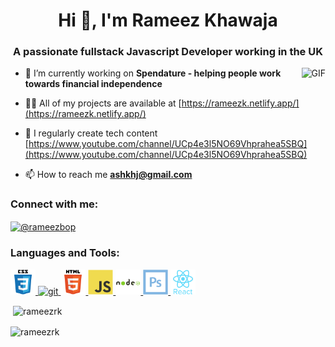 <h1 align="center">Hi 👋, I'm Rameez Khawaja</h1>
<h3 align="center">A passionate fullstack Javascript Developer working in the UK</h3>
<img align="right" alt="GIF" src="https://i.pinimg.com/originals/e4/26/70/e426702edf874b181aced1e2fa5c6cde.gif" />

- 🔭 I’m currently working on **Spendature - helping people work towards financial independence**

- 👨‍💻 All of my projects are available at [https://rameezk.netlify.app/](https://rameezk.netlify.app/)

- 📝 I regularly create tech content [https://www.youtube.com/channel/UCp4e3l5NO69Vhprahea5SBQ](https://www.youtube.com/channel/UCp4e3l5NO69Vhprahea5SBQ)

- 📫 How to reach me **ashkhj@gmail.com**

<h3 align="left">Connect with me:</h3>
<p align="left">
<a href="https://twitter.com/@rameezbop" target="blank"><img align="center" src="https://cdn.jsdelivr.net/npm/simple-icons@3.0.1/icons/twitter.svg" alt="@rameezbop" height="30" width="40" /></a>
</p>

<h3 align="left">Languages and Tools:</h3>
<p align="left"> <a href="https://www.w3schools.com/css/" target="_blank"> <img src="https://raw.githubusercontent.com/devicons/devicon/master/icons/css3/css3-original-wordmark.svg" alt="css3" width="40" height="40"/> </a> <a href="https://git-scm.com/" target="_blank"> <img src="https://www.vectorlogo.zone/logos/git-scm/git-scm-icon.svg" alt="git" width="40" height="40"/> </a> <a href="https://www.w3.org/html/" target="_blank"> <img src="https://raw.githubusercontent.com/devicons/devicon/master/icons/html5/html5-original-wordmark.svg" alt="html5" width="40" height="40"/> </a> <a href="https://developer.mozilla.org/en-US/docs/Web/JavaScript" target="_blank"> <img src="https://raw.githubusercontent.com/devicons/devicon/master/icons/javascript/javascript-original.svg" alt="javascript" width="40" height="40"/> </a> <a href="https://nodejs.org" target="_blank"> <img src="https://raw.githubusercontent.com/devicons/devicon/master/icons/nodejs/nodejs-original-wordmark.svg" alt="nodejs" width="40" height="40"/> </a> <a href="https://www.photoshop.com/en" target="_blank"> <img src="https://raw.githubusercontent.com/devicons/devicon/master/icons/photoshop/photoshop-line.svg" alt="photoshop" width="40" height="40"/> </a> <a href="https://reactjs.org/" target="_blank"> <img src="https://raw.githubusercontent.com/devicons/devicon/master/icons/react/react-original-wordmark.svg" alt="react" width="40" height="40"/> </a> </p>

<p>&nbsp;<img align="center" src="https://github-readme-stats.vercel.app/api?username=rameezrk&show_icons=true&locale=en" alt="rameezrk" /></p>

<p><img align="center" src="https://github-readme-streak-stats.herokuapp.com/?user=rameezrk&" alt="rameezrk" /></p>

